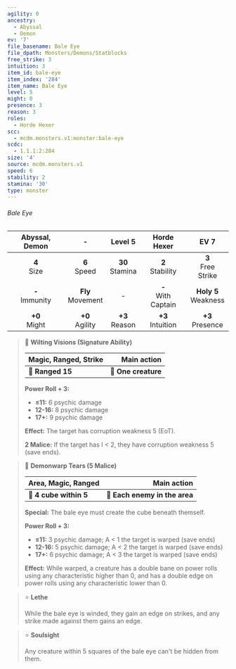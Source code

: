 ```yaml
---
agility: 0
ancestry:
  - Abyssal
  - Demon
ev: '7'
file_basename: Bale Eye
file_dpath: Monsters/Demons/Statblocks
free_strike: 3
intuition: 3
item_id: bale-eye
item_index: '284'
item_name: Bale Eye
level: 5
might: 0
presence: 3
reason: 3
roles:
  - Horde Hexer
scc:
  - mcdm.monsters.v1:monster:bale-eye
scdc:
  - 1.1.1:2:284
size: '4'
source: mcdm.monsters.v1
speed: 6
stability: 2
stamina: '30'
type: monster
---
```


###### Bale Eye

|   Abyssal, Demon    |           -           |       Level 5       |       Horde Hexer       |           EV 7           |
| :-----------------: | :-------------------: | :-----------------: | :---------------------: | :----------------------: |
|   **4**<br/> Size   |   **6**<br/> Speed    | **30**<br/> Stamina |  **2**<br/> Stability   |  **3**<br/> Free Strike  |
| **-**<br/> Immunity | **Fly**<br/> Movement |          -          | **-**<br/> With Captain | **Holy 5**<br/> Weakness |
|  **+0**<br/> Might  |  **+0**<br/> Agility  | **+3**<br/> Reason  |  **+3**<br/> Intuition  |   **+3**<br/> Presence   |

<!-- -->
> 🏹 **Wilting Visions (Signature Ability)**
>
> | **Magic, Ranged, Strike** |     **Main action** |
> | ------------------------- | ------------------: |
> | **📏 Ranged 15**          | **🎯 One creature** |
>
> **Power Roll + 3:**
>
> - **≤11:** 6 psychic damage
> - **12-16:** 8 psychic damage
> - **17+:** 9 psychic damage
>
> **Effect:** The target has corruption weakness 5 (EoT).
>
> **2 Malice:** If the target has I < 2, they have corruption weakness 5 (save ends).

<!-- -->
> 🔳 **Demonwarp Tears (5 Malice)**
>
> | **Area, Magic, Ranged** |               **Main action** |
> | ----------------------- | ----------------------------: |
> | **📏 4 cube within 5**  | **🎯 Each enemy in the area** |
>
> **Special:** The bale eye must create the cube beneath themself.
>
> **Power Roll + 3:**
>
> - **≤11:** 3 psychic damage; A < 1 the target is warped (save ends)
> - **12-16:** 5 psychic damage; A < 2 the target is warped (save ends)
> - **17+:** 6 psychic damage; A < 3 the target is warped (save ends)
>
> **Effect:** While warped, a creature has a double bane on power rolls using any characteristic higher than 0, and has a double edge on power rolls using any characteristic lower than 0.

<!-- -->
> ⭐️ **Lethe**
>
> While the bale eye is winded, they gain an edge on strikes, and any strike made against them gains an edge.

<!-- -->
> ⭐️ **Soulsight**
>
> Any creature within 5 squares of the bale eye can't be hidden from them.
